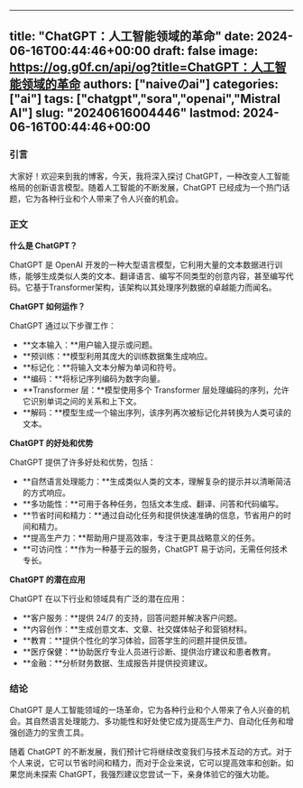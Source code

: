 
---
title: "ChatGPT：人工智能领域的革命"
date: 2024-06-16T00:44:46+00:00
draft: false
image: https://og.g0f.cn/api/og?title=ChatGPT：人工智能领域的革命
authors: ["naiveのai"]
categories: ["ai"]
tags: ["chatgpt","sora","openai","Mistral AI"]
slug: "20240616004446"
lastmod: 2024-06-16T00:44:46+00:00
---
### 引言

大家好！欢迎来到我的博客，今天，我将深入探讨 ChatGPT，一种改变人工智能格局的创新语言模型。随着人工智能的不断发展，ChatGPT 已经成为一个热门话题，它为各种行业和个人带来了令人兴奋的机会。

### 正文

**什么是 ChatGPT？**

ChatGPT 是 OpenAI 开发的一种大型语言模型，它利用大量的文本数据进行训练，能够生成类似人类的文本、翻译语言、编写不同类型的创意内容，甚至编写代码。它基于Transformer架构，该架构以其处理序列数据的卓越能力而闻名。

**ChatGPT 如何运作？**

ChatGPT 通过以下步骤工作：

* **文本输入：**用户输入提示或问题。
* **预训练：**模型利用其庞大的训练数据集生成响应。
* **标记化：**将输入文本分解为单词和符号。
* **编码：**将标记序列编码为数字向量。
* **Transformer 层：**模型使用多个 Transformer 层处理编码的序列，允许它识别单词之间的关系和上下文。
* **解码：**模型生成一个输出序列，该序列再次被标记化并转换为人类可读的文本。

**ChatGPT 的好处和优势**

ChatGPT 提供了许多好处和优势，包括：

* **自然语言处理能力：**生成类似人类的文本，理解复杂的提示并以清晰简洁的方式响应。
* **多功能性：**可用于各种任务，包括文本生成、翻译、问答和代码编写。
* **节省时间和精力：**通过自动化任务和提供快速准确的信息，节省用户的时间和精力。
* **提高生产力：**帮助用户提高效率，专注于更具战略意义的任务。
* **可访问性：**作为一种基于云的服务，ChatGPT 易于访问，无需任何技术专长。

**ChatGPT 的潜在应用**

ChatGPT 在以下行业和领域具有广泛的潜在应用：

* **客户服务：**提供 24/7 的支持，回答问题并解决客户问题。
* **内容创作：**生成创意文本、文章、社交媒体帖子和营销材料。
* **教育：**提供个性化的学习体验，回答学生的问题并提供反馈。
* **医疗保健：**协助医疗专业人员进行诊断、提供治疗建议和患者教育。
* **金融：**分析财务数据、生成报告并提供投资建议。

### 结论

ChatGPT 是人工智能领域的一场革命，它为各种行业和个人带来了令人兴奋的机会。其自然语言处理能力、多功能性和好处使它成为提高生产力、自动化任务和增强创造力的宝贵工具。

随着 ChatGPT 的不断发展，我们预计它将继续改变我们与技术互动的方式。对于个人来说，它可以节省时间和精力，而对于企业来说，它可以提高效率和创新。如果您尚未探索 ChatGPT，我强烈建议您尝试一下，亲身体验它的强大功能。